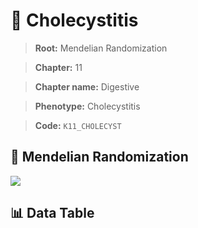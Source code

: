 # 🧪 Cholecystitis

> **Root:** Mendelian Randomization

> **Chapter:** 11  

> **Chapter name:** Digestive

> **Phenotype:** Cholecystitis  

> **Code:** `K11_CHOLECYST`

## 🧬 Mendelian Randomization  

<img src="/MR/Figures/Forward/K11_CHOLECYST.png"/>

## 📊 Data Table

<CsvTableMRF src="/MR_Data/Forward/K11_CHOLECYST.csv"/>
